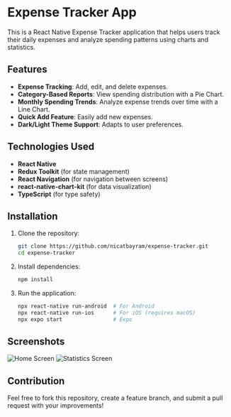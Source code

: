 # Expense Tracker App

This is a React Native Expense Tracker application that helps users track their daily expenses and analyze spending patterns using charts and statistics.

## Features
- **Expense Tracking**: Add, edit, and delete expenses.
- **Category-Based Reports**: View spending distribution with a Pie Chart.
- **Monthly Spending Trends**: Analyze expense trends over time with a Line Chart.
- **Quick Add Feature**: Easily add new expenses.
- **Dark/Light Theme Support**: Adapts to user preferences.

## Technologies Used
- **React Native**
- **Redux Toolkit** (for state management)
- **React Navigation** (for navigation between screens)
- **react-native-chart-kit** (for data visualization)
- **TypeScript** (for type safety)

## Installation
1. Clone the repository:
   ```sh
   git clone https://github.com/nicatbayram/expense-tracker.git
   cd expense-tracker
   ```
2. Install dependencies:
   ```sh
   npm install
   ```
3. Run the application:
   ```sh
   npx react-native run-android  # For Android
   npx react-native run-ios      # For iOS (requires macOS)
   npx expo start                # Expo
   ```


## Screenshots
![Home Screen](https://via.placeholder.com/400)
![Statistics Screen](https://via.placeholder.com/400)

## Contribution
Feel free to fork this repository, create a feature branch, and submit a pull request with your improvements!



